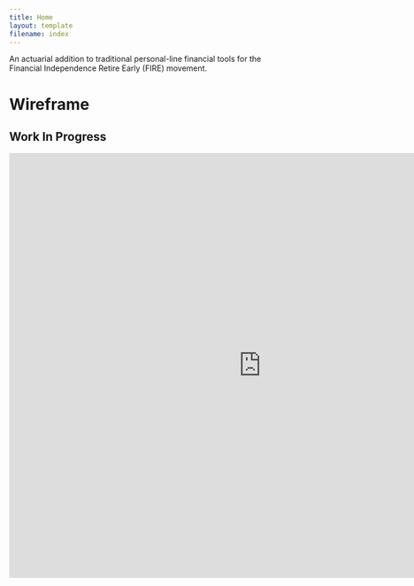 ```yaml
---
title: Home
layout: template
filename: index
--- 
```


An actuarial addition to traditional personal-line financial tools for the Financial Independence Retire Early (FIRE) movement.

# Wireframe
## Work In Progress

<iframe seamless frameborder="0" src="https://public.tableau.com/views/DeadOnTime/DeadOnTime?:language=en-GB&:sid=&:display_count=n&:showVizHome=no" width = '910' height = '768'></iframe>
